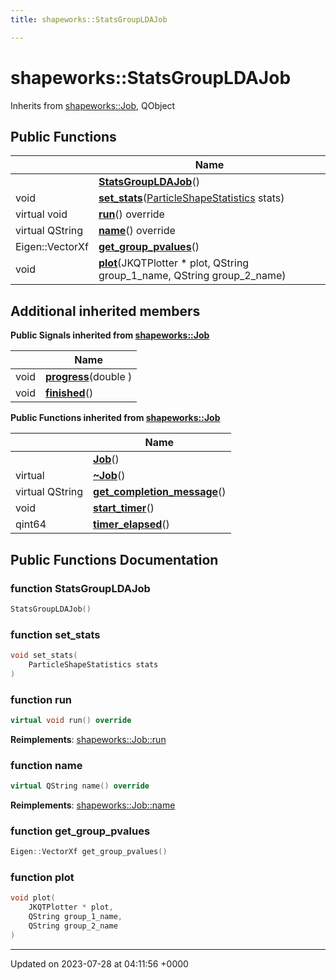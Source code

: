 ```yaml
---
title: shapeworks::StatsGroupLDAJob

---
```


# shapeworks::StatsGroupLDAJob





Inherits from [shapeworks::Job](../Classes/classshapeworks_1_1Job.md), QObject

## Public Functions

|                | Name           |
| -------------- | -------------- |
| | **[StatsGroupLDAJob](../Classes/classshapeworks_1_1StatsGroupLDAJob.md#function-statsgroupldajob)**() |
| void | **[set_stats](../Classes/classshapeworks_1_1StatsGroupLDAJob.md#function-set-stats)**([ParticleShapeStatistics](../Classes/classshapeworks_1_1ParticleShapeStatistics.md) stats) |
| virtual void | **[run](../Classes/classshapeworks_1_1StatsGroupLDAJob.md#function-run)**() override |
| virtual QString | **[name](../Classes/classshapeworks_1_1StatsGroupLDAJob.md#function-name)**() override |
| Eigen::VectorXf | **[get_group_pvalues](../Classes/classshapeworks_1_1StatsGroupLDAJob.md#function-get-group-pvalues)**() |
| void | **[plot](../Classes/classshapeworks_1_1StatsGroupLDAJob.md#function-plot)**(JKQTPlotter * plot, QString group_1_name, QString group_2_name) |

## Additional inherited members

**Public Signals inherited from [shapeworks::Job](../Classes/classshapeworks_1_1Job.md)**

|                | Name           |
| -------------- | -------------- |
| void | **[progress](../Classes/classshapeworks_1_1Job.md#signal-progress)**(double ) |
| void | **[finished](../Classes/classshapeworks_1_1Job.md#signal-finished)**() |

**Public Functions inherited from [shapeworks::Job](../Classes/classshapeworks_1_1Job.md)**

|                | Name           |
| -------------- | -------------- |
| | **[Job](../Classes/classshapeworks_1_1Job.md#function-job)**() |
| virtual | **[~Job](../Classes/classshapeworks_1_1Job.md#function-~job)**() |
| virtual QString | **[get_completion_message](../Classes/classshapeworks_1_1Job.md#function-get-completion-message)**() |
| void | **[start_timer](../Classes/classshapeworks_1_1Job.md#function-start-timer)**() |
| qint64 | **[timer_elapsed](../Classes/classshapeworks_1_1Job.md#function-timer-elapsed)**() |


## Public Functions Documentation

### function StatsGroupLDAJob

```cpp
StatsGroupLDAJob()
```


### function set_stats

```cpp
void set_stats(
    ParticleShapeStatistics stats
)
```


### function run

```cpp
virtual void run() override
```


**Reimplements**: [shapeworks::Job::run](../Classes/classshapeworks_1_1Job.md#function-run)


### function name

```cpp
virtual QString name() override
```


**Reimplements**: [shapeworks::Job::name](../Classes/classshapeworks_1_1Job.md#function-name)


### function get_group_pvalues

```cpp
Eigen::VectorXf get_group_pvalues()
```


### function plot

```cpp
void plot(
    JKQTPlotter * plot,
    QString group_1_name,
    QString group_2_name
)
```


-------------------------------

Updated on 2023-07-28 at 04:11:56 +0000